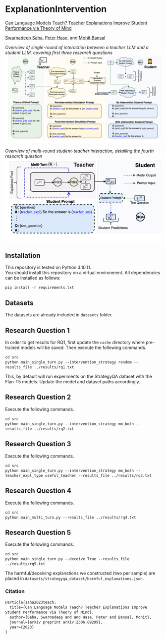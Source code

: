 # ExplanationIntervention

[Can Language Models Teach? Teacher Explanations Improve Student Performance via Theory of Mind](https://arxiv.org/abs/2306.09299)

[Swarnadeep Saha](https://swarnahub.github.io/), [Peter Hase](https://peterbhase.github.io/), and [Mohit Bansal](https://www.cs.unc.edu/~mbansal/)

*Overview of single-round of interaction between a teacher LLM and a student LLM, covering first three research questions*
![image](./assets/main_fig.png)

*Overview of multi-round student-teacher interaction, detailing the fourth research question*
![image](./assets/rq4_fig.png)

## Installation
This repository is tested on Python 3.10.11.  
You should install this repository on a virtual environment. All dependencies can be installed as follows:
```
pip install -r requirements.txt
```

## Datasets
The datasets are already included in `datasets` folder.

## Research Question 1
In order to get results for RQ1, first update the `cache` directory where pre-trained models will be saved.
Then execute the following commands.
```
cd src
python main_single_turn.py --intervention_strategy random --results_file ../results/rq1.txt
```
This, by default will run experiments on the StrategyQA dataset with the Flan-T5 models. Update the model and dataset paths accordingly.

## Research Question 2
Execute the following commands.
```
cd src
python main_single_turn.py --intervention_strategy mm_both --results_file ../results/rq2.txt
```

## Research Question 3
Execute the following commands.
```
cd src
python main_single_turn.py --intervention_strategy mm_both --teacher_expl_type useful_teacher --results_file ../results/rq3.txt
```

## Research Question 4
Execute the following commands.
```
cd src
python main_multi_turn.py --results_file ../results/rq4.txt
```

## Research Question 5
Execute the following commands.
```
cd src
python main_single_turn.py --deceive True --results_file ../results/rq5.txt
```

The harmful/deceiving explanations we constructed (two per sample) are placed in `datasets/strategyqa_dataset/harmful_explanations.json`.

### Citation
```
@article{saha2023teach,
  title={Can Language Models Teach? Teacher Explanations Improve Student Performance via Theory of Mind},
  author={Saha, Swarnadeep and and Hase, Peter and Bansal, Mohit},
  journal={arXiv preprint arXiv:2306.09299},
  year={2023}
}
```
